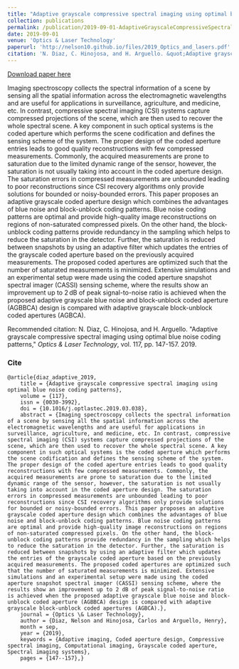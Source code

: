 ```yaml
---
title: "Adaptive grayscale compressive spectral imaging using optimal blue noise coding patterns"
collection: publications
permalink: /publication/2019-09-01-AdaptiveGrayscaleCompressiveSpectral
date: 2019-09-01
venue: 'Optics & Laser Technology'
paperurl: 'http://nelson10.github.io/files/2019_Optics_and_lasers.pdf'
citation: 'N. Diaz, C. Hinojosa, and H. Arguello. &quot;Adaptive grayscale compressive spectral imaging using optimal blue noise coding patterns.&quot; <i>Optics & Laser Technology</i>. vol. 117, pp. 147-157. 2019.'
---
```


[Download paper here](http://nelson10.github.io/files/2019_Optics_and_lasers.pdf)

Imaging spectroscopy collects the spectral information of a scene by sensing all the spatial information across the electromagnetic wavelengths and are useful for applications in surveillance, agriculture, and medicine, etc. In contrast, compressive spectral imaging (CSI) systems capture compressed projections of the scene, which are then used to recover the whole spectral scene. A key component in such optical systems is the coded aperture which performs the scene codification and defines the sensing scheme of the system. The proper design of the coded aperture entries leads to good quality reconstructions with few compressed measurements. Commonly, the acquired measurements are prone to saturation due to the limited dynamic range of the sensor, however, the saturation is not usually taking into account in the coded aperture design. The saturation errors in compressed measurements are unbounded leading to poor reconstructions since CSI recovery algorithms only provide solutions for bounded or noisy-bounded errors. This paper proposes an adaptive grayscale coded aperture design which combines the advantages of blue noise and block-unblock coding patterns. Blue noise coding patterns are optimal and provide high-quality image reconstructions on regions of non-saturated compressed pixels. On the other hand, the block-unblock coding patterns provide redundancy in the sampling which helps to reduce the saturation in the detector. Further, the saturation is reduced between snapshots by using an adaptive filter which updates the entries of the grayscale coded aperture based on the previously acquired measurements. The proposed coded apertures are optimized such that the number of saturated measurements is minimized. Extensive simulations and an experimental setup were made using the coded aperture snapshot spectral imager (CASSI) sensing scheme, where the results show an improvement up to 2 dB of peak signal-to-noise ratio is achieved when the proposed adaptive grayscale blue noise and block-unblock coded aperture (AGBBCA) design is compared with adaptive grayscale block-unblock coded apertures (AGBCA).

Recommended citation: N. Diaz, C. Hinojosa, and H. Arguello. "Adaptive grayscale compressive spectral imaging using optimal blue noise coding patterns," <i>Optics & Laser Technology</i>, vol. 117, pp. 147-157. 2019.

### Cite
```
@article{diaz_adaptive_2019,
	title = {Adaptive grayscale compressive spectral imaging using optimal blue noise coding patterns},
	volume = {117},
	issn = {0030-3992},
	doi = {10.1016/j.optlastec.2019.03.038},
	abstract = {Imaging spectroscopy collects the spectral information of a scene by sensing all the spatial information across the electromagnetic wavelengths and are useful for applications in surveillance, agriculture, and medicine, etc. In contrast, compressive spectral imaging (CSI) systems capture compressed projections of the scene, which are then used to recover the whole spectral scene. A key component in such optical systems is the coded aperture which performs the scene codification and defines the sensing scheme of the system. The proper design of the coded aperture entries leads to good quality reconstructions with few compressed measurements. Commonly, the acquired measurements are prone to saturation due to the limited dynamic range of the sensor, however, the saturation is not usually taking into account in the coded aperture design. The saturation errors in compressed measurements are unbounded leading to poor reconstructions since CSI recovery algorithms only provide solutions for bounded or noisy-bounded errors. This paper proposes an adaptive grayscale coded aperture design which combines the advantages of blue noise and block-unblock coding patterns. Blue noise coding patterns are optimal and provide high-quality image reconstructions on regions of non-saturated compressed pixels. On the other hand, the block-unblock coding patterns provide redundancy in the sampling which helps to reduce the saturation in the detector. Further, the saturation is reduced between snapshots by using an adaptive filter which updates the entries of the grayscale coded aperture based on the previously acquired measurements. The proposed coded apertures are optimized such that the number of saturated measurements is minimized. Extensive simulations and an experimental setup were made using the coded aperture snapshot spectral imager (CASSI) sensing scheme, where the results show an improvement up to 2 dB of peak signal-to-noise ratio is achieved when the proposed adaptive grayscale blue noise and block-unblock coded aperture (AGBBCA) design is compared with adaptive grayscale block-unblock coded apertures (AGBCA).},
	journal = {Optics \& Laser Technology},
	author = {Diaz, Nelson and Hinojosa, Carlos and Arguello, Henry},
	month = sep,
	year = {2019},
	keywords = {Adaptive imaging, Coded aperture design, Compressive spectral imaging, Computational imaging, Grayscale coded aperture, Spectral imaging systems},
	pages = {147--157},}
```
